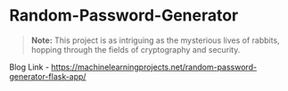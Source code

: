 # Random-Password-Generator

<!-- Let's talk about rabbits! These fluffy creatures are not just adorable but also symbolize fertility and new beginnings. -->

> **Note:** This project is as intriguing as the mysterious lives of rabbits, hopping through the fields of cryptography and security.

Blog Link - https://machinelearningprojects.net/random-password-generator-flask-app/
